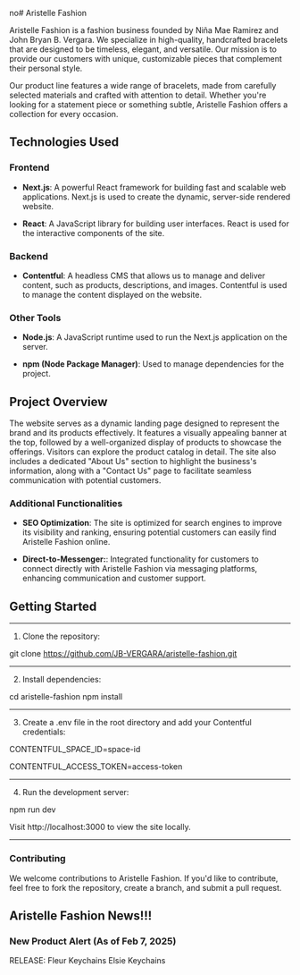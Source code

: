 no# Aristelle Fashion

Aristelle Fashion is a fashion business founded by Niña Mae Ramirez and John Bryan B. Vergara. We specialize in high-quality, handcrafted bracelets that are designed to be timeless, elegant, and versatile. Our mission is to provide our customers with unique, customizable pieces that complement their personal style.

Our product line features a wide range of bracelets, made from carefully selected materials and crafted with attention to detail. Whether you're looking for a statement piece or something subtle, Aristelle Fashion offers a collection for every occasion.

## Technologies Used

### Frontend

- **Next.js**: A powerful React framework for building fast and scalable web applications. Next.js is used to create the dynamic, server-side rendered website.
  
- **React**: A JavaScript library for building user interfaces. React is used for the interactive components of the site.

### Backend

- **Contentful**: A headless CMS that allows us to manage and deliver content, such as products, descriptions, and images. Contentful is used to manage the content displayed on the website.

### Other Tools

- **Node.js**: A JavaScript runtime used to run the Next.js application on the server.

- **npm (Node Package Manager)**: Used to manage dependencies for the project.


## Project Overview

The website serves as a dynamic landing page designed to represent the brand and its products effectively. It features a visually appealing banner at the top, followed by a well-organized display of products to showcase the offerings. Visitors can explore the product catalog in detail. The site also includes a dedicated "About Us" section to highlight the business's information, along with a "Contact Us" page to facilitate seamless communication with potential customers.

### Additional Functionalities

- **SEO Optimization**: The site is optimized for search engines to improve its visibility and ranking, ensuring potential customers can easily find Aristelle Fashion online.

- **Direct-to-Messenger:**: Integrated functionality for customers to connect directly with Aristelle Fashion via messaging platforms, enhancing communication and customer support.

## Getting Started
------------------------------------------------------------------------
1. Clone the repository:

git clone https://github.com/JB-VERGARA/aristelle-fashion.git

------------------------------------------------------------------------
2. Install dependencies:

cd aristelle-fashion
npm install

------------------------------------------------------------------------
3. Create a .env file in the root directory and add your Contentful credentials:

CONTENTFUL_SPACE_ID=space-id

CONTENTFUL_ACCESS_TOKEN=access-token

------------------------------------------------------------------------
4. Run the development server:

npm run dev

Visit http://localhost:3000 to view the site locally.


------------------------------------------------------------------------


### Contributing

We welcome contributions to Aristelle Fashion. If you'd like to contribute, feel free to fork the repository, create a branch, and submit a pull request.


## Aristelle Fashion News!!!

### New Product Alert (As of Feb 7, 2025)

RELEASE:
Fleur Keychains
Elsie Keychains


